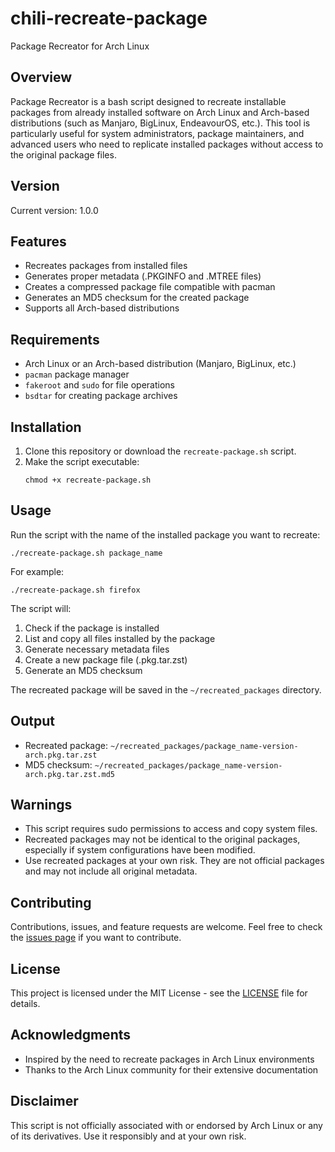 # chili-recreate-package

Package Recreator for Arch Linux

## Overview

Package Recreator is a bash script designed to recreate installable packages from already installed software on Arch Linux and Arch-based distributions (such as Manjaro, BigLinux, EndeavourOS, etc.). This tool is particularly useful for system administrators, package maintainers, and advanced users who need to replicate installed packages without access to the original package files.

## Version

Current version: 1.0.0

## Features

- Recreates packages from installed files
- Generates proper metadata (.PKGINFO and .MTREE files)
- Creates a compressed package file compatible with pacman
- Generates an MD5 checksum for the created package
- Supports all Arch-based distributions

## Requirements

- Arch Linux or an Arch-based distribution (Manjaro, BigLinux, etc.)
- `pacman` package manager
- `fakeroot` and `sudo` for file operations
- `bsdtar` for creating package archives

## Installation

1. Clone this repository or download the `recreate-package.sh` script.
2. Make the script executable:
   ```
   chmod +x recreate-package.sh
   ```

## Usage

Run the script with the name of the installed package you want to recreate:

```
./recreate-package.sh package_name
```

For example:
```
./recreate-package.sh firefox
```

The script will:
1. Check if the package is installed
2. List and copy all files installed by the package
3. Generate necessary metadata files
4. Create a new package file (.pkg.tar.zst)
5. Generate an MD5 checksum

The recreated package will be saved in the `~/recreated_packages` directory.

## Output

- Recreated package: `~/recreated_packages/package_name-version-arch.pkg.tar.zst`
- MD5 checksum: `~/recreated_packages/package_name-version-arch.pkg.tar.zst.md5`

## Warnings

- This script requires sudo permissions to access and copy system files.
- Recreated packages may not be identical to the original packages, especially if system configurations have been modified.
- Use recreated packages at your own risk. They are not official packages and may not include all original metadata.

## Contributing

Contributions, issues, and feature requests are welcome. Feel free to check the [issues page](https://github.com/yourusername/package-recreator/issues) if you want to contribute.

## License

This project is licensed under the MIT License - see the [LICENSE](LICENSE) file for details.

## Acknowledgments

- Inspired by the need to recreate packages in Arch Linux environments
- Thanks to the Arch Linux community for their extensive documentation

## Disclaimer

This script is not officially associated with or endorsed by Arch Linux or any of its derivatives. Use it responsibly and at your own risk.
